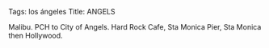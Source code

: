 Tags: los ángeles
Title: ANGELS
  
Malibu. PCH to City of Angels. Hard Rock Cafe, Sta Monica Pier, Sta Monica then Hollywood.  
